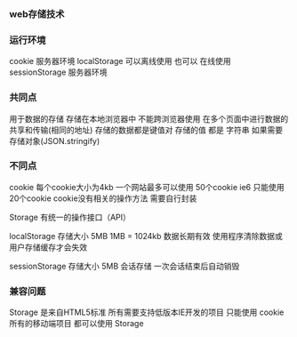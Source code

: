 ### web存储技术

### 运行环境
cookie           服务器环境
localStorage     可以离线使用 也可以 在线使用
sessionStorage   服务器环境


### 共同点
用于数据的存储
存储在本地浏览器中
不能跨浏览器使用
在多个页面中进行数据的共享和传输(相同的地址)
存储的数据都是键值对
存储的值 都是 字符串
如果需要存储对象(JSON.stringify)

### 不同点
cookie 每个cookie大小为4kb
一个网站最多可以使用 50个cookie
ie6 只能使用20个cookie
cookie没有相关的操作方法 需要自行封装

Storage 有统一的操作接口（API）

localStorage
存储大小 5MB
1MB = 1024kb
数据长期有效 使用程序清除数据或用户存储缓存才会失效

sessionStorage
存储大小 5MB
会话存储 一次会话结束后自动销毁

### 兼容问题
Storage 是来自HTML5标准
所有需要支持低版本IE开发的项目 只能使用 cookie
所有的移动端项目 都可以使用 Storage